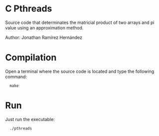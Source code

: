# C Pthreads
Source code that determinates the matricial product of two arrays and pi value using an approximation method.

Author:
  Jonathan Ramírez Hernández
  
# Compilation
Open a terminal where the source code is located and type the following command:

```
  make  
```

# Run
Just run the executable:
```
  ./pthreads 
```
